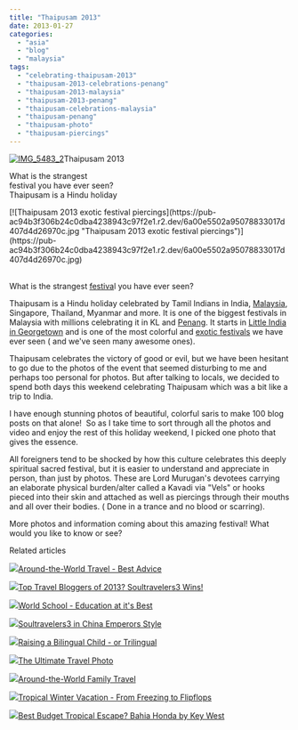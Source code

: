 ```yaml
---
title: "Thaipusam 2013"
date: 2013-01-27
categories: 
  - "asia"
  - "blog"
  - "malaysia"
tags: 
  - "celebrating-thaipusam-2013"
  - "thaipusam-2013-celebrations-penang"
  - "thaipusam-2013-malaysia"
  - "thaipusam-2013-penang"
  - "thaipusam-celebrations-malaysia"
  - "thaipusam-penang"
  - "thaipusam-photo"
  - "thaipusam-piercings"
---
```


[![IMG_5483_2](https://pub-ac94b3f306b24c0dba4238943c97f2e1.r2.dev/6a00e5502a95078833017d407d4cd1970c.jpg "IMG_5483_2")](https://pub-ac94b3f306b24c0dba4238943c97f2e1.r2.dev/6a00e5502a95078833017d407d4cd1970c.jpg)Thaipusam 2013  
  
What is the strangest  
festival you have ever seen?  
Thaipusam is a Hindu holiday

<!--more--> [![Thaipusam 2013 exotic festival piercings](https://pub-ac94b3f306b24c0dba4238943c97f2e1.r2.dev/6a00e5502a95078833017d407d4d26970c.jpg "Thaipusam 2013 exotic festival piercings")](https://pub-ac94b3f306b24c0dba4238943c97f2e1.r2.dev/6a00e5502a95078833017d407d4d26970c.jpg)  
   
What is the strangest [festiva](http://soultravelers3new.local/2007/03/semana-santa-in.html "semana santa seville")l you have ever seen?  
  
Thaipusam is a Hindu holiday celebrated by Tamil Indians in India, [Malaysia](http://soultravelers3new.local/2012/07/typical-malaysia-local-style.html "Malaysia"), Singapore, Thailand, Myanmar and more. It is one of the biggest festivals in Malaysia with millions celebrating it in KL and [Penang](http://soultravelers3new.local/2011/01/tropical-winter-home-in-penang-malaysia-location-indenpendent-digital-nomad-long-term-travel-tips-.html "penang vacation rental"). It starts in [Little India in Georgetown](http://soultravelers3new.local/2012/08/little-india-in-georgetown-penang.html "little India in Georgetown, Penang") and is one of the most colorful and [exotic festivals](http://soultravelers3new.local/2009/04/spain-stunning-semana-santa-easter-procession-in-andalusia-white-village.html "exotic festival semana santa") we have ever seen ( and we've seen many awesome ones).  
  
Thaipusam celebrates the victory of good or evil, but we have been hesitant to go due to the photos of the event that seemed disturbing to me and perhaps too personal for photos. But after talking to locals, we decided to spend both days this weekend celebrating Thaipusam which was a bit like a trip to India.  
  
I have enough stunning photos of beautiful, colorful saris to make 100 blog posts on that alone!  So as I take time to sort through all the photos and video and enjoy the rest of this holiday weekend, I picked one photo that gives the essence.  
  
All foreigners tend to be shocked by how this culture celebrates this deeply spiritual sacred festival, but it is easier to understand and appreciate in person, than just by photos. These are Lord Murugan's devotees carrying an elaborate physical burden/alter called a Kavadi via "Vels" or hooks pieced into their skin and attached as well as piercings through their mouths and all over their bodies. ( Done in a trance and no blood or scarring).  
  
More photos and information coming about this amazing festival! What would you like to know or see?  
  

Related articles

[![](http://i.zemanta.com/133178306_80_80.jpg)](http://soultravelers3new.local/2012/12/-around-the-world-travel-best-advice.html)[Around-the-World Travel - Best Advice](http://soultravelers3new.local/2012/12/-around-the-world-travel-best-advice.html)

[![](http://i.zemanta.com/135568483_80_80.jpg)](http://soultravelers3new.local/2013/01/top-travel-bloggers-of-2013-soultravelers3-wins-.html)[Top Travel Bloggers of 2013? Soultravelers3 Wins!](http://soultravelers3new.local/2013/01/top-travel-bloggers-of-2013-soultravelers3-wins-.html)

[![](http://i.zemanta.com/138225478_80_80.jpg)](http://soultravelers3new.local/2013/01/world-school-education-at-its-best-.html)[World School - Education at it's Best](http://soultravelers3new.local/2013/01/world-school-education-at-its-best-.html)

[![](http://i.zemanta.com/130189927_80_80.jpg)](http://soultravelers3new.local/2012/12/soultravelers3-in-china-emperors-style.html)[Soultravelers3 in China Emperors Style](http://soultravelers3new.local/2012/12/soultravelers3-in-china-emperors-style.html)

[![](http://i.zemanta.com/137126168_80_80.jpg)](http://soultravelers3new.local/2013/01/raising-a-bilingual-child-or-trilingual.html)[Raising a Bilingual Child - or Trilingual](http://soultravelers3new.local/2013/01/raising-a-bilingual-child-or-trilingual.html)

[![](http://i.zemanta.com/130738046_80_80.jpg)](http://soultravelers3new.local/2012/12/the-ultimate-travel-photo.html)[The Ultimate Travel Photo](http://soultravelers3new.local/2012/12/the-ultimate-travel-photo.html)

[![](http://i.zemanta.com/134800869_80_80.jpg)](http://soultravelers3new.local/2012/12/around-the-world-family-travel.html)[Around-the-World Family Travel](http://soultravelers3new.local/2012/12/around-the-world-family-travel.html)

[![](http://i.zemanta.com/132755696_80_80.jpg)](http://soultravelers3new.local/2012/12/tropical-winter-vacation-from-freezing-to-flipflops.html)[Tropical Winter Vacation - From Freezing to Flipflops](http://soultravelers3new.local/2012/12/tropical-winter-vacation-from-freezing-to-flipflops.html)

[![](http://i.zemanta.com/139021178_80_80.jpg)](http://soultravelers3new.local/2013/01/best-budget-tropical-escape-bahia-honda-by-key-west.html)[Best Budget Tropical Escape? Bahia Honda by Key West](http://soultravelers3new.local/2013/01/best-budget-tropical-escape-bahia-honda-by-key-west.html)
